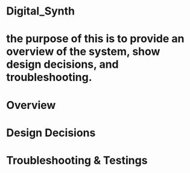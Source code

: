 # Digital_Synth


# the purpose of this is to provide an overview of the system, show design decisions, and troubleshooting. 

# Overview

# Design Decisions 

# Troubleshooting & Testings
